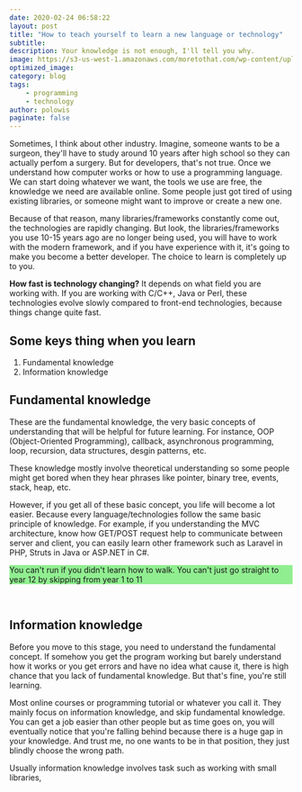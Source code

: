 ```yaml
---
date: 2020-02-24 06:58:22
layout: post
title: "How to teach yourself to learn a new language or technology"
subtitle:
description: Your knowledge is not enough, I'll tell you why.
image: https://s3-us-west-1.amazonaws.com/moretothat.com/wp-content/uploads/2018/04/30192504/B11-Knowledge-Poles.png
optimized_image:
category: blog
tags:
    - programming
    - technology
author: polowis
paginate: false
---
```


Sometimes, I think about other industry. Imagine, someone wants to be a surgeon, they'll have to study around 10 years after high school so they can actually perfom a surgery. But for developers, that's not true. Once we understand how computer works or how to use a programming language. We can start doing whatever we want, the tools we use are free, the knowledge we need are available online. Some people just got tired of using existing libraries, or someone might want to improve or create a new one.  

Because of that reason, many libraries/frameworks constantly come out, the technologies are rapidly changing. But look, the libraries/frameworks you use 10-15 years ago are no longer being used, you will have to work with the modern framework, and if you have experience with it, it's going to make you become a better developer. The choice to learn is completely up to you. 

**How fast is technology changing?**
It depends on what field you are working with. If you are working with C/C++, Java or Perl, these technologies evolve slowly compared to front-end technologies, because things change quite fast. 

## Some keys thing when you learn
1. Fundamental knowledge
2. Information knowledge

## Fundamental knowledge

These are the fundamental knowledge, the very basic concepts of understanding that will be helpful for future learning. For instance, OOP (Object-Oriented Programming), callback, asynchronous programming, loop, recursion, data structures, desgin patterns, etc. 

These knowledge mostly involve theoretical understanding so some people might get bored when they hear phrases like pointer, binary tree, events, stack, heap, etc. 

However, if you get all of these basic concept, you life will become a lot easier. Because every language/technologies follow the same basic principle of knowledge. For example, if you understanding the MVC architecture, know how GET/POST request help to communicate between server and client, you can easily learn other framework such as Laravel in PHP, Struts in Java or ASP.NET in C#. 

<p style="background-color:lightgreen">You can't run if you didn't learn how to walk. You can't just go straight to year 12 by skipping from year 1 to 11</p>
<br>

## Information knowledge

Before you move to this stage, you need to understand the fundamental concept. If somehow you get the program working but barely understand how it works or you get errors and have no idea what cause it, there is high chance that you lack of fundamental knowledge. But that's fine, you're still learning. 

Most online courses or programming tutorial or whatever you call it. They mainly focus on information knowledge, and skip fundamental knowledge. You can get a job easier than other people but as time goes on, you will eventually notice that you're falling behind because there is a huge gap in your knowledge. And trust me, no one wants to be in that position, they just blindly choose the wrong path. 

Usually information knowledge involves task such as working with small libraries, 